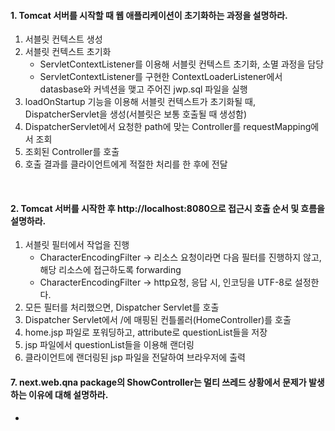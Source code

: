 #### 1. Tomcat 서버를 시작할 때 웹 애플리케이션이 초기화하는 과정을 설명하라.
1. 서블릿 컨텍스트 생성
2. 서블릿 컨텍스트 초기화
   - ServletContextListener를 이용해 서블릿 컨텍스트 초기화, 소멸 과정을 담당
   - ServletContextListener를 구현한 ContextLoaderListener에서 datasbase와 커넥션을 맺고 주어진 jwp.sql 파일을 실행
3. loadOnStartup 기능을 이용해 서블릿 컨텍스트가 초기화될 때, DispatcherServlet을 생성(서블릿은 보통 호출될 때 생성함)
4. DispatcherServlet에서 요청한 path에 맞는 Controller를 requestMapping에서 조회
5. 조회된 Controller를 호출
6. 호출 결과를 클라이언트에게 적절한 처리를 한 후에 전달

<br>

#### 2. Tomcat 서버를 시작한 후 http://localhost:8080으로 접근시 호출 순서 및 흐름을 설명하라.
1. 서블릿 필터에서 작업을 진행
   - CharacterEncodingFilter -> 리소스 요청이라면 다음 필터를 진행하지 않고, 해당 리소스에 접근하도록 forwarding
   - CharacterEncodingFilter -> http요청, 응답 시, 인코딩을 UTF-8로 설정한다. 
2. 모든 필터를 처리했으면, Dispatcher Servlet를 호출
3. Dispatcher Servlet에서 /에 매핑된 컨틀롤러(HomeController)를 호출
4. home.jsp 파일로 포워딩하고, attribute로 questionList들을 저장
5. jsp 파일에서 questionList들을 이용해 랜더링
6. 클라이언트에 랜더링된 jsp 파일을 전달하여 브라우저에 출력

#### 7. next.web.qna package의 ShowController는 멀티 쓰레드 상황에서 문제가 발생하는 이유에 대해 설명하라.
* 

